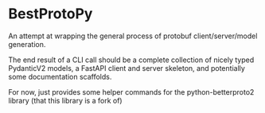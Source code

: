 # BestProtoPy
An attempt at wrapping the general process of protobuf client/server/model generation. 

The end result of a CLI call should be a complete collection of nicely typed PydanticV2 models, a FastAPI client and server skeleton, and potentially some documentation scaffolds.

For now, just provides some helper commands for the python-betterproto2 library (that this library is a fork of)

